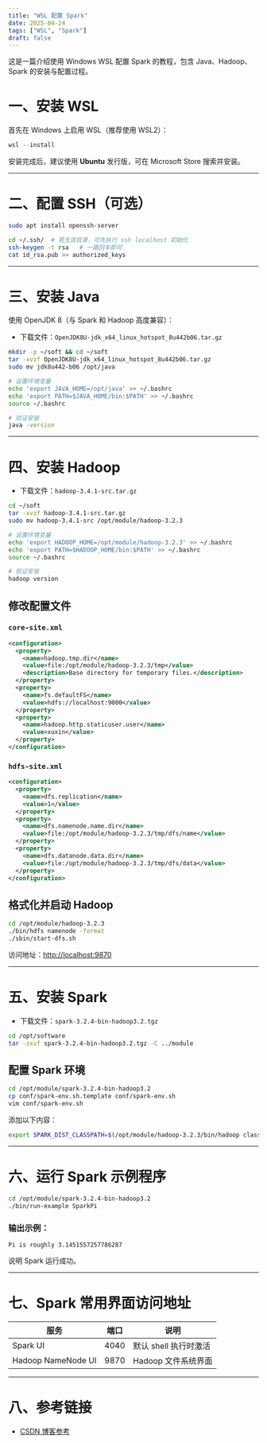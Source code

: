 ```yaml
---
title: "WSL 配置 Spark"
date: 2025-04-24
tags: ["WSL", "Spark"]
draft: false
---
```


这是一篇介绍使用 Windows WSL 配置 Spark 的教程，包含 Java、Hadoop、Spark 的安装与配置过程。

<!--more-->

# 一、安装 WSL

首先在 Windows 上启用 WSL（推荐使用 WSL2）：

```powershell
wsl --install
```

安装完成后，建议使用 **Ubuntu** 发行版，可在 Microsoft Store 搜索并安装。

---

# 二、配置 SSH（可选）

```bash
sudo apt install openssh-server

cd ~/.ssh/  # 若无该目录，可先执行 ssh localhost 初始化
ssh-keygen -t rsa   # 一路回车即可
cat id_rsa.pub >> authorized_keys
```

---

# 三、安装 Java

使用 OpenJDK 8（与 Spark 和 Hadoop 高度兼容）：

- 下载文件：`OpenJDK8U-jdk_x64_linux_hotspot_8u442b06.tar.gz`

```bash
mkdir -p ~/soft && cd ~/soft
tar -xvzf OpenJDK8U-jdk_x64_linux_hotspot_8u442b06.tar.gz
sudo mv jdk8u442-b06 /opt/java

# 设置环境变量
echo 'export JAVA_HOME=/opt/java' >> ~/.bashrc
echo 'export PATH=$JAVA_HOME/bin:$PATH' >> ~/.bashrc
source ~/.bashrc

# 验证安装
java -version
```

---

# 四、安装 Hadoop

- 下载文件：`hadoop-3.4.1-src.tar.gz`

```bash
cd ~/soft
tar -xvzf hadoop-3.4.1-src.tar.gz
sudo mv hadoop-3.4.1-src /opt/module/hadoop-3.2.3

# 设置环境变量
echo 'export HADOOP_HOME=/opt/module/hadoop-3.2.3' >> ~/.bashrc
echo 'export PATH=$HADOOP_HOME/bin:$PATH' >> ~/.bashrc
source ~/.bashrc

# 验证安装
hadoop version
```

## 修改配置文件

### `core-site.xml`

```xml
<configuration>
  <property>
    <name>hadoop.tmp.dir</name>
    <value>file:/opt/module/hadoop-3.2.3/tmp</value>
    <description>Base directory for temporary files.</description>
  </property>
  <property>
    <name>fs.defaultFS</name>
    <value>hdfs://localhost:9000</value>
  </property>
  <property>
    <name>hadoop.http.staticuser.user</name>
    <value>xuxin</value>
  </property>
</configuration>
```

### `hdfs-site.xml`

```xml
<configuration>
  <property>
    <name>dfs.replication</name>
    <value>1</value>
  </property>
  <property>
    <name>dfs.namenode.name.dir</name>
    <value>file:/opt/module/hadoop-3.2.3/tmp/dfs/name</value>
  </property>
  <property>
    <name>dfs.datanode.data.dir</name>
    <value>file:/opt/module/hadoop-3.2.3/tmp/dfs/data</value>
  </property>
</configuration>
```

## 格式化并启动 Hadoop

```bash
cd /opt/module/hadoop-3.2.3
./bin/hdfs namenode -format
./sbin/start-dfs.sh
```

访问地址：[http://localhost:9870](http://localhost:9870)

---

# 五、安装 Spark

- 下载文件：`spark-3.2.4-bin-hadoop3.2.tgz`

```bash
cd /opt/software
tar -zxvf spark-3.2.4-bin-hadoop3.2.tgz -C ../module
```

## 配置 Spark 环境

```bash
cd /opt/module/spark-3.2.4-bin-hadoop3.2
cp conf/spark-env.sh.template conf/spark-env.sh
vim conf/spark-env.sh
```

添加以下内容：

```bash
export SPARK_DIST_CLASSPATH=$(/opt/module/hadoop-3.2.3/bin/hadoop classpath)
```

---

# 六、运行 Spark 示例程序

```bash
cd /opt/module/spark-3.2.4-bin-hadoop3.2
./bin/run-example SparkPi
```

### 输出示例：

```text
Pi is roughly 3.1451557257786287
```

说明 Spark 运行成功。

---

# 七、Spark 常用界面访问地址

| 服务 | 端口 | 说明 |
|------|------|------|
| Spark UI | 4040 | 默认 shell 执行时激活 |
| Hadoop NameNode UI | 9870 | Hadoop 文件系统界面 |

---

# 八、参考链接

- [CSDN 博客参考](https://blog.csdn.net/Milv_xx/article/details/134365873)